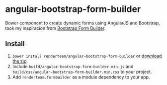 # angular-bootstrap-form-builder

Bower component to create dynamic forms using AngularJS and Bootstrap, took my inspiracion from [Bootstrap Form Builder](http://minikomi.github.io/Bootstrap-Form-Builder/).

## Install

1. `bower install renderteam/angular-bootstrap-form-builder` or [download the zip](https://github.com/renderteam/angular-bootstrap-form-builder/archive/master.zip).
2. Include `build/angular-bootstrap-form-builder.min.js` and `build/css/angular-bootstrap-form-builder.min.css` to your project.
3. Add `renderteam.formbuilder` as a module dependency to your app.
